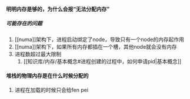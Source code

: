 #### 明明内存是够的，为什么会报“无法分配内存”
#####  可能存在的问题
1. [[numa]]架构下，进程启动绑定了node，导致只有一个node的内存起作用
2. [[numa]]架构下，如果所有内存都插在一个槽，其他node就会没有内存
3. 进程数超过最大限制
	1. [[知识库/内存/基本概念#进程创建的过程中，如何申请pid|基本概念]]

#### 堆栈的物理内存是在什么时候分配的
1. 进程在加载的时候只会给fen pei